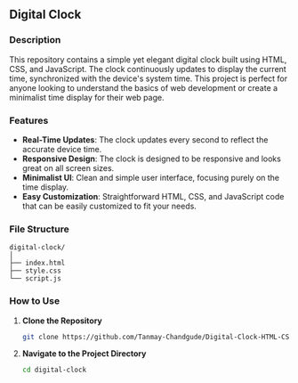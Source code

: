 ## Digital Clock

### Description

This repository contains a simple yet elegant digital clock built using HTML, CSS, and JavaScript. The clock continuously updates to display the current time, synchronized with the device's system time. This project is perfect for anyone looking to understand the basics of web development or create a minimalist time display for their web page.

### Features

- **Real-Time Updates**: The clock updates every second to reflect the accurate device time.
- **Responsive Design**: The clock is designed to be responsive and looks great on all screen sizes.
- **Minimalist UI**: Clean and simple user interface, focusing purely on the time display.
- **Easy Customization**: Straightforward HTML, CSS, and JavaScript code that can be easily customized to fit your needs.

### File Structure

```
digital-clock/
│
├── index.html
├── style.css
└── script.js
```

### How to Use

1. **Clone the Repository**
   ```bash
   git clone https://github.com/Tanmay-Chandgude/Digital-Clock-HTML-CSS-Js-
   ```

2. **Navigate to the Project Directory**
   ```bash
   cd digital-clock
   ```

